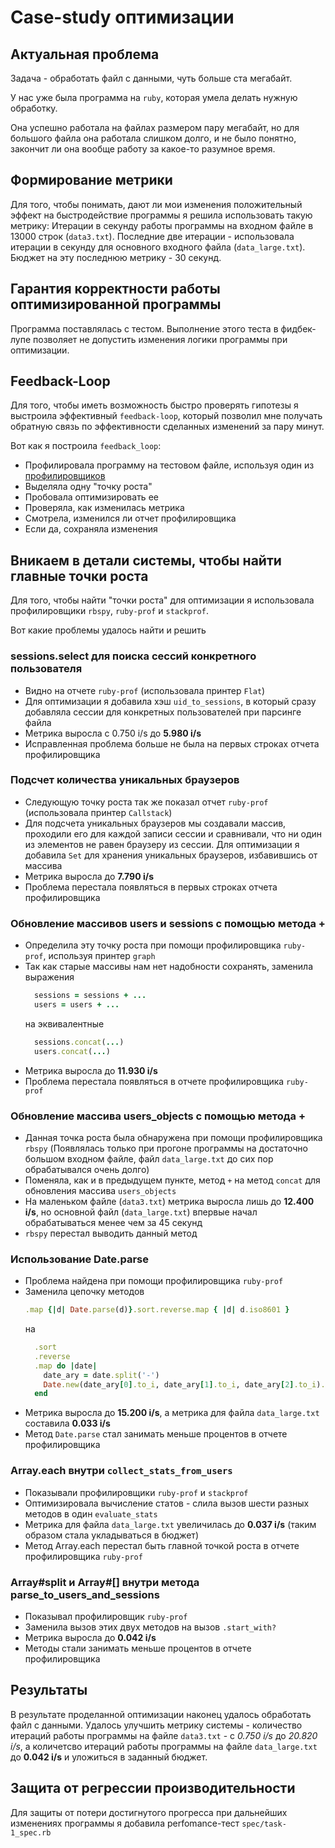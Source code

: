 # Case-study оптимизации

## Актуальная проблема
Задача - обработать файл с данными, чуть больше ста мегабайт.

У нас уже была программа на `ruby`, которая умела делать нужную обработку.

Она успешно работала на файлах размером пару мегабайт, но для большого файла она работала слишком долго, и не было понятно, закончит ли она вообще работу за какое-то разумное время.

## Формирование метрики
Для того, чтобы понимать, дают ли мои изменения положительный эффект на быстродействие программы я решила использовать такую метрику:
Итерации в секунду работы программы на входном файле в 13000 строк (`data3.txt`). Последние две итерации - использовала итерации в секунду для основного входного файла (`data_large.txt`). Бюджет на эту последнюю метрику - 30 секунд.

## Гарантия корректности работы оптимизированной программы
Программа поставлялась с тестом. Выполнение этого теста в фидбек-лупе позволяет не допустить изменения логики программы при оптимизации.

## Feedback-Loop
Для того, чтобы иметь возможность быстро проверять гипотезы я выстроила эффективный `feedback-loop`, который позволил мне получать обратную связь по эффективности сделанных изменений за пару минут.

Вот как я построила `feedback_loop`: 
 - Профилировала программу на тестовом файле, используя один из [профилировщиков](#profiler-names)
 - Выделяла одну "точку роста"
 - Пробовала оптимизировать ее
 - Проверяла, как изменилась метрика
 - Смотрела, изменился ли отчет профилировщика
 - Если да, сохраняла изменения

## Вникаем в детали системы, чтобы найти главные точки роста
Для того, чтобы найти "точки роста" для оптимизации я использовала <a id="profiler-names"></a>профилировщики `rbspy`, `ruby-prof` и `stackprof`.

Вот какие проблемы удалось найти и решить

### sessions.select для поиска сессий конкретного пользователя
- Видно на отчете `ruby-prof` (использовала принтер `Flat`)
- Для оптимизации я добавила хэш `uid_to_sessions`, в который сразу добавляла сессии для конкретных пользователей при парсинге файла
- Метрика выросла с 0.750 i/s до **5.980 i/s**
- Исправленная проблема больше не была на первых строках отчета профилировщика

### Подсчет количества уникальных браузеров
- Следующую точку роста так же показал отчет `ruby-prof` (использовала принтер `Callstack`)
- Для подсчета уникальных браузеров мы создавали массив, проходили его для каждой записи сессии и сравнивали, что ни один из элементов не равен браузеру из сессии. Для оптимизации я добавила `Set` для хранения уникальных браузеров, избавившись от массива
- Метрика выросла до **7.790 i/s** 
- Проблема перестала появляться в первых строках отчета профилировщика

### Обновление массивов users и sessions с помощью метода +
- Определила эту точку роста при помощи профилировщика `ruby-prof`, используя принтер `graph`
- Так как старые массивы нам нет надобности сохранять, заменила выражения
  ```ruby
    sessions = sessions + ...
    users = users + ...
  ```
  на эквивалентные
  ```ruby
    sessions.concat(...)
    users.concat(...)
  ```
- Метрика выросла до **11.930 i/s**
- Проблема перестала появляться в отчете профилировщика `ruby-prof`

### Обновление массива users_objects с помощью метода +
- Данная точка роста была обнаружена при помощи профилировщика `rbspy` (Появлялась только при прогоне программы на достаточно большом входном файле, файл `data_large.txt` до сих пор обрабатывался очень долго)
- Поменяла, как и в предыдущем пункте, метод `+` на метод `concat` для обновления массива `users_objects`
- На маленьком файле (`data3.txt`) метрика выросла лишь до **12.400 i/s**, но основной файл (`data_large.txt`) впервые начал обрабатываться менее чем за 45 секунд
- `rbspy` перестал выводить данный метод

### Использование Date.parse
- Проблема найдена при помощи профилировщика `ruby-prof`
- Заменила цепочку методов
    ```ruby
    .map {|d| Date.parse(d)}.sort.reverse.map { |d| d.iso8601 }
    ```
    на
    ```ruby
      .sort
      .reverse
      .map do |date|
        date_ary = date.split('-')
        Date.new(date_ary[0].to_i, date_ary[1].to_i, date_ary[2].to_i).iso8601
      end
    ```
- Метрика выросла до **15.200 i/s**, а метрика для файла `data_large.txt` составила **0.033 i/s**
- Метод `Date.parse` стал занимать меньше процентов в отчете профилировщика

### Array.each внутри `collect_stats_from_users`
- Показывали профилировщики `ruby-prof` и `stackprof`
- Оптимизировала вычисление статов - слила вызов шести разных методов в один `evaluate_stats`
- Метрика для файла `data_large.txt` увеличилась до **0.037 i/s** (таким образом стала укладываться в бюджет)
- Метод Array.each перестал быть главной точкой роста в отчете профилировщика `ruby-prof`

### Array#split и Array#[] внутри метода parse_to_users_and_sessions
- Показывал профилировщик `ruby-prof`
- Заменила вызов этих двух методов на вызов `.start_with?`
- Метрика выросла до **0.042 i/s**
- Методы стали занимать меньше процентов в отчете профилировщика

## Результаты
В результате проделанной оптимизации наконец удалось обработать файл с данными.
Удалось улучшить метрику системы - количество итераций работы программы на файле `data3.txt` - c *0.750 i/s* до *20.820 i/s*, а количетсво итераций работы программы на файле `data_large.txt` до **0.042 i/s** и уложиться в заданный бюджет.

## Защита от регрессии производительности
Для защиты от потери достигнутого прогресса при дальнейших изменениях программы я добавила perfomance-тест `spec/task-1_spec.rb`


